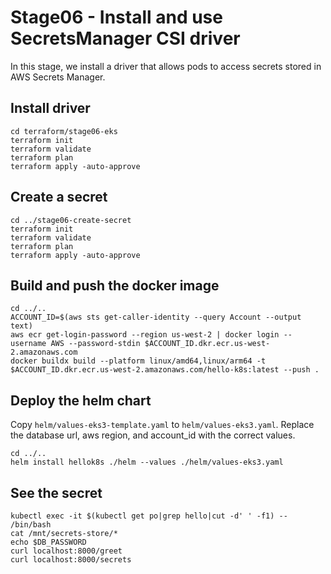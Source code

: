 # Stage06 - Install and use SecretsManager CSI driver
In this stage, we install a driver that allows pods to access secrets stored in AWS Secrets Manager.

## Install driver
```
cd terraform/stage06-eks
terraform init
terraform validate
terraform plan
terraform apply -auto-approve
```

## Create a secret
```
cd ../stage06-create-secret
terraform init
terraform validate
terraform plan
terraform apply -auto-approve
```

## Build and push the docker image
```
cd ../..
ACCOUNT_ID=$(aws sts get-caller-identity --query Account --output text)
aws ecr get-login-password --region us-west-2 | docker login --username AWS --password-stdin $ACCOUNT_ID.dkr.ecr.us-west-2.amazonaws.com
docker buildx build --platform linux/amd64,linux/arm64 -t $ACCOUNT_ID.dkr.ecr.us-west-2.amazonaws.com/hello-k8s:latest --push .
```



## Deploy the helm chart
Copy `helm/values-eks3-template.yaml` to `helm/values-eks3.yaml`.  Replace the database url,
aws region, and account_id with the correct values.
```
cd ../..
helm install hellok8s ./helm --values ./helm/values-eks3.yaml
```

## See the secret
```
kubectl exec -it $(kubectl get po|grep hello|cut -d' ' -f1) -- /bin/bash
cat /mnt/secrets-store/*
echo $DB_PASSWORD
curl localhost:8000/greet
curl localhost:8000/secrets
```